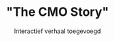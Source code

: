 ---
title      : '"The CMO Story"'
subtitle   : Interactief verhaal toegevoegd
button     : Bekijk dit straks
uri       : '/story/cmo'
order      : 1
active     : true
---